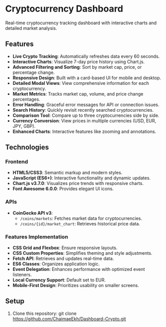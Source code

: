 # Cryptocurrency Dashboard

Real-time cryptocurrency tracking dashboard with interactive charts and detailed market analysis.

## Features

- **Live Crypto Tracking**: Automatically refreshes data every 60 seconds.
- **Interactive Charts**: Visualize 7-day price history using Chart.js.
- **Advanced Filtering and Sorting**: Sort by market cap, price, or percentage change.
- **Responsive Design**: Built with a card-based UI for mobile and desktop.
- **Detailed Modal Views**: View comprehensive information for each cryptocurrency.
- **Market Metrics**: Tracks market cap, volume, and price change percentages.
- **Error Handling**: Graceful error messages for API or connection issues.
- **Search History**: Quickly revisit recently searched cryptocurrencies.
- **Comparison Tool**: Compare up to three cryptocurrencies side by side.
- **Currency Conversion**: View prices in multiple currencies (USD, EUR, JPY, GBP).
- **Enhanced Charts**: Interactive features like zooming and annotations.

## Technologies

### Frontend
- **HTML5/CSS3**: Semantic markup and modern styles.
- **JavaScript (ES6+)**: Interactive functionality and dynamic updates.
- **Chart.js v3.7.0**: Visualizes price trends with responsive charts.
- **Font Awesome 6.0.0**: Provides elegant UI icons.

### APIs
- **CoinGecko API v3**:
  - `/coins/markets`: Fetches market data for cryptocurrencies.
  - `/coins/{id}/market_chart`: Retrieves historical price data.

### Features Implementation
- **CSS Grid and Flexbox**: Ensure responsive layouts.
- **CSS Custom Properties**: Simplifies theming and style adjustments.
- **Fetch API**: Retrieves and updates real-time data.
- **ES6 Classes**: Organizes application logic.
- **Event Delegation**: Enhances performance with optimized event listeners.
- **Local Currency Support**: Default set to EUR.
- **Mobile-First Design**: Prioritizes usability on smaller screens.

## Setup

1. Clone this repository:
   git clone https://github.com/ChaimaeEkh/Dashboard-Crypto.git